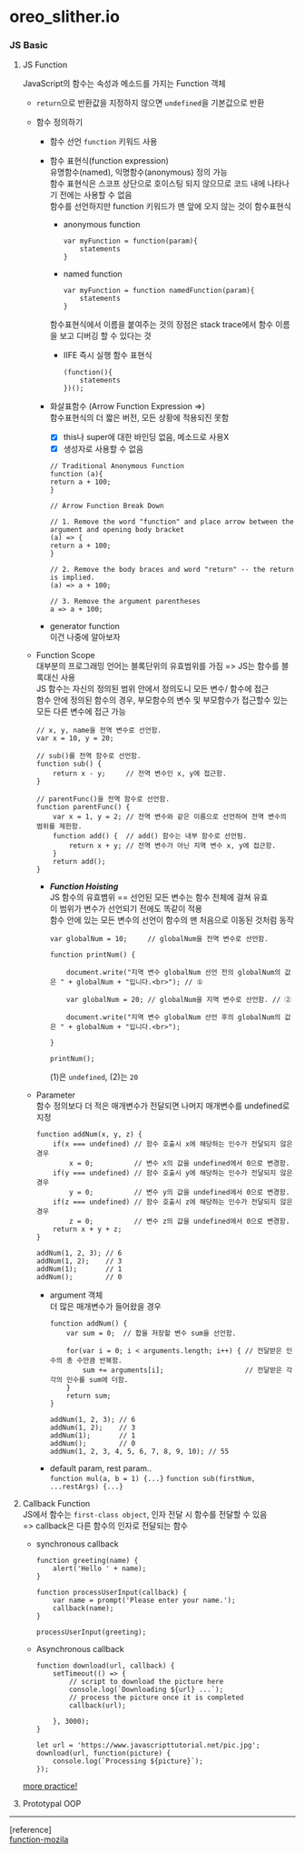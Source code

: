 # oreo_slither.io



### JS Basic

1. JS Function

	JavaScript의 함수는 속성과 메소드를 가지는 Function 객체  
	- `return`으로 반환값을 지정하지 않으면 `undefined`을 기본값으로 반환  
	- 함수 정의하기
		- 함수 선언
		`function` 키워드 사용  

		- 함수 표현식(function expression)  
  		유명함수(named), 익명함수(anonymous) 정의 가능  
		함수 표현식은 스코프 상단으로 호이스팅 되지 않으므로 코드 내에 나타나기 전에는 사용할 수 없음  
		함수를 선언하지만 function 키워드가 맨 앞에 오지 않는 것이 함수표현식  

    		* anonymous function
    			```
    			var myFunction = function(param){
    				statements
    			}
    			```

    		* named function
    			```
    			var myFunction = function namedFunction(param){
    				statements
    			}
    			```

    		함수표현식에서 이름을 붙여주는 것의 장점은 stack trace에서 함수 이름을 보고 디버깅 할 수 있다는 것  

    		* IIFE 즉시 실행 함수 표현식
    			```
    			(function(){
    				statements
    			})();
    			```
    		
    	- 화살표함수 (Arrow Function Expression =>)  
    		함수표현식의 더 짧은 버전, 모든 상황에 적용되진 못함  
			- [x] this나 super에 대한 바인딩 없음, 메소드로 사용X
			- [x] 생성자로 사용할 수 없음    

    		```
    		// Traditional Anonymous Function
    		function (a){
    		return a + 100;
    		}

    		// Arrow Function Break Down

    		// 1. Remove the word "function" and place arrow between the argument and opening body bracket
    		(a) => {
    		return a + 100;
    		}

    		// 2. Remove the body braces and word "return" -- the return is implied.
    		(a) => a + 100;

    		// 3. Remove the argument parentheses
    		a => a + 100;

    		```
		- generator function  
			이건 나중에 알아보자

	- Function Scope  
		대부분의 프로그래밍 언어는 블록단위의 유효범위를 가짐 => JS는 함수를 블록대신 사용  
		JS 함수는 자신의 정의된 범위 안에서 정의도니 모든 변수/ 함수에 접근  
		함수 안에 정의된 함수의 경우, 부모함수의 변수 및 부모함수가 접근할수 있는 모든 다른 변수에 접근 가능  
		```
		// x, y, name을 전역 변수로 선언함.
		var x = 10, y = 20;

		// sub()를 전역 함수로 선언함.
		function sub() {
			return x - y;     // 전역 변수인 x, y에 접근함.
		}

		// parentFunc()을 전역 함수로 선언함.
		function parentFunc() {
			var x = 1, y = 2; // 전역 변수와 같은 이름으로 선언하여 전역 변수의 범위를 제한함.
			function add() {  // add() 함수는 내부 함수로 선언됨.
				return x + y; // 전역 변수가 아닌 지역 변수 x, y에 접근함.
			}
			return add();
		}
		```

		- *__Function Hoisting__*  
			JS 함수의 유효볌위 == 선언된 모든 변수는 함수 전체에 걸쳐 유효  
			이 범위가 변수가 선언되기 전에도 똑같이 적용  
			함수 안에 있는 모든 변수의 선언이 함수의 맨 처음으로 이동된 것처럼 동작  
			```
			var globalNum = 10;     // globalNum을 전역 변수로 선언함.

			function printNum() {

				document.write("지역 변수 globalNum 선언 전의 globalNum의 값은 " + globalNum + "입니다.<br>"); // ①

				var globalNum = 20; // globalNum을 지역 변수로 선언함. // ②

				document.write("지역 변수 globalNum 선언 후의 globalNum의 값은 " + globalNum + "입니다.<br>");

			}

			printNum();
			```
			(1)은 `undefined`, (2)는 `20`  


	- Parameter  
		함수 정의보다 더 적은 매개변수가 전달되면 나머지 매개변수를 undefined로 지정  
		```
		function addNum(x, y, z) {
			if(x === undefined) // 함수 호출시 x에 해당하는 인수가 전달되지 않은 경우
				x = 0;          // 변수 x의 값을 undefined에서 0으로 변경함.
			if(y === undefined) // 함수 호출시 y에 해당하는 인수가 전달되지 않은 경우
				y = 0;          // 변수 y의 값을 undefined에서 0으로 변경함.
			if(z === undefined) // 함수 호출시 z에 해당하는 인수가 전달되지 않은 경우
				z = 0;          // 변수 z의 값을 undefined에서 0으로 변경함.
			return x + y + z;
		}

		addNum(1, 2, 3); // 6
		addNum(1, 2);    // 3
		addNum(1);       // 1
		addNum();        // 0
		```

		- argument 객체  
			더 많은 매개변수가 들어왔을 경우  
			```
			function addNum() {
				var sum = 0;  // 합을 저장할 변수 sum을 선언함.

				for(var i = 0; i < arguments.length; i++) { // 전달받은 인수의 총 수만큼 반복함.
					sum += arguments[i];                    // 전달받은 각각의 인수를 sum에 더함.
				}
				return sum;
			}

			addNum(1, 2, 3); // 6
			addNum(1, 2);    // 3
			addNum(1);       // 1
			addNum();        // 0
			addNum(1, 2, 3, 4, 5, 6, 7, 8, 9, 10); // 55
			```

		- default param, rest param..  
			`function mul(a, b = 1) {...}`
			`function sub(firstNum, ...restArgs) {...}`
2. Callback Function  
	JS에서 함수는 `first-class object`, 인자 전달 시 함수를 전달할 수 있음   
	=> callback은 다른 함수의 인자로 전달되는 함수  

	- synchronous callback
		```
		function greeting(name) {
			alert('Hello ' + name);
		}

		function processUserInput(callback) {
			var name = prompt('Please enter your name.');
			callback(name);
		}

		processUserInput(greeting);
		```
	- Asynchronous callback
		```
		function download(url, callback) {
			setTimeout(() => {
				// script to download the picture here
				console.log(`Downloading ${url} ...`);
				// process the picture once it is completed
				callback(url);

			}, 3000);
		}

		let url = 'https://www.javascripttutorial.net/pic.jpg';
		download(url, function(picture) {
			console.log(`Processing ${picture}`);
		}); 
		```

	[more practice!](https://www.javascripttutorial.net/javascript-callback/)

3. Prototypal OOP  


--- 
[reference]  
[function-mozila](https://developer.mozilla.org/ko/docs/Web/JavaScript/Reference/Functions)
